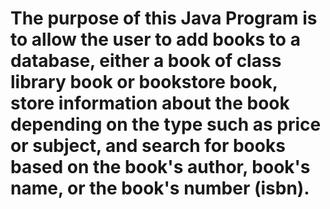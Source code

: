 # The purpose of this Java Program is to allow the user to add books to a database, either a book of class library book or bookstore book, store information about the book depending on the type such as price or subject, and search for books based on the book's author, book's name, or the book's number (isbn).
